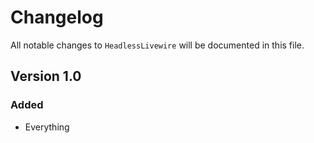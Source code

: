 # Changelog

All notable changes to `HeadlessLivewire` will be documented in this file.

## Version 1.0

### Added
- Everything
